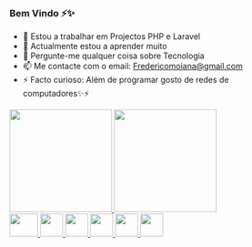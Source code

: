 ### Bem Vindo ⚡✨

- 🔭 Estou a trabalhar em Projectos PHP e Laravel
- 🌱 Actualmente estou a aprender muito
- 💬 Pergunte-me qualquer coisa sobre Tecnologia
- 📫 Me contacte com o email: Fredericomoiana@gmail.com
- ⚡ Facto curioso: Além de programar gosto de redes de computadores✨⚡

<div>
  <a href="https://github.com/FredericoMoiana">
  <img height="180em" src="https://github-readme-stats.vercel.app/api?username=fredericomoiana&show_icons=true&theme=github_dark&include_all_commits=true&count_private=true"/>
  <img height="180em" src="https://github-readme-stats.vercel.app/api/top-langs/?username=fredericomoiana&layout=compact&langs_count=7&theme=github_dark"/>
</div>
<div style="display: inline_block"> 
  <img src="https://cdn.jsdelivr.net/gh/devicons/devicon/icons/php/php-plain.svg" width="50px"  height="40px"/>
  <img src="https://cdn.jsdelivr.net/gh/devicons/devicon/icons/javascript/javascript-original.svg" width="40px" height="40px"/>
  <img src="https://cdn.jsdelivr.net/gh/devicons/devicon/icons/laravel/laravel-plain-wordmark.svg" width="40px" height="40px"/>
  <img src="https://cdn.jsdelivr.net/gh/devicons/devicon/icons/html5/html5-original.svg" width="40px" height="40px"/>
  <img src="https://cdn.jsdelivr.net/gh/devicons/devicon/icons/css3/css3-original.svg" width="40px" height="40px"/>
  <img src="https://cdn.jsdelivr.net/gh/devicons/devicon/icons/java/java-original.svg" width="40px" height="40px"/>
</div>
